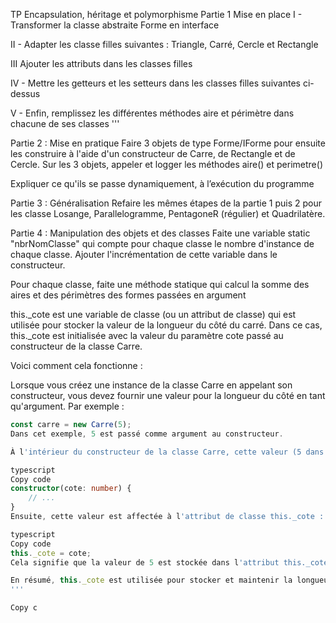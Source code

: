 TP Encapsulation, héritage et polymorphisme
Partie 1 Mise en place
I - Transformer la classe abstraite Forme en interface

II - Adapter les classe filles suivantes : Triangle, Carré, Cercle et Rectangle

III Ajouter les attributs dans les classes filles

IV - Mettre les getteurs et les setteurs dans les classes filles suivantes ci-dessus

V - Enfin, remplissez les différentes méthodes aire et périmètre dans chacune de ses classes
'''



Partie 2 : Mise en pratique
Faire 3 objets de type Forme/IForme pour ensuite les construire à l'aide d'un constructeur de Carre, de Rectangle et de Cercle.
Sur les 3 objets, appeler et logger les méthodes aire() et perimetre()

Expliquer ce qu'ils se passe dynamiquement, à l’exécution du programme

Partie 3 : Généralisation
Refaire les mêmes étapes de la partie 1 puis 2 pour les classe Losange, Parallelogramme, PentagoneR (régulier) et Quadrilatère.

Partie 4 : Manipulation des objets et des classes
Faite une variable static "nbrNomClasse" qui compte pour chaque classe le nombre d'instance de chaque classe. Ajouter l'incrémentation de cette variable dans le constructeur.

Pour chaque classe, faite une méthode statique qui calcul la somme des aires et des périmètres des formes passées en argument 



this._cote est une variable de classe (ou un attribut de classe) qui est utilisée pour stocker la valeur de la longueur du côté du carré. Dans ce cas, this._cote est initialisée avec la valeur du paramètre cote passé au constructeur de la classe Carre.

Voici comment cela fonctionne :

Lorsque vous créez une instance de la classe Carre en appelant son constructeur, vous devez fournir une valeur pour la longueur du côté en tant qu'argument. Par exemple :

```typescript
const carre = new Carre(5);
Dans cet exemple, 5 est passé comme argument au constructeur.

À l'intérieur du constructeur de la classe Carre, cette valeur (5 dans l'exemple ci-dessus) est reçue en tant que paramètre cote :

typescript
Copy code
constructor(cote: number) {
    // ...
}
Ensuite, cette valeur est affectée à l'attribut de classe this._cote :

typescript
Copy code
this._cote = cote;
Cela signifie que la valeur de 5 est stockée dans l'attribut this._cote, ce qui permet à l'instance de la classe Carre d'avoir une connaissance interne de sa propre longueur de côté.

En résumé, this._cote est utilisée pour stocker et maintenir la longueur du côté du carré au sein de chaque instance de la classe Carre. Elle permet d'accéder à cette valeur depuis d'autres méthodes de la classe, par exemple, pour calculer l'aire et le périmètre du carré.
'''

Copy c